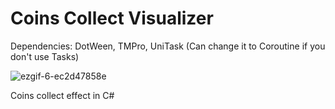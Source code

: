 # Coins Collect Visualizer
Dependencies: DotWeen, TMPro, UniTask (Can change it to Coroutine if you don't use Tasks)

![ezgif-6-ec2d47858e](https://github.com/muso-alt/coins-collect-visualizer/assets/29544866/2732555f-b927-427a-b359-5d363e49a5e4)


Coins collect effect in C#
